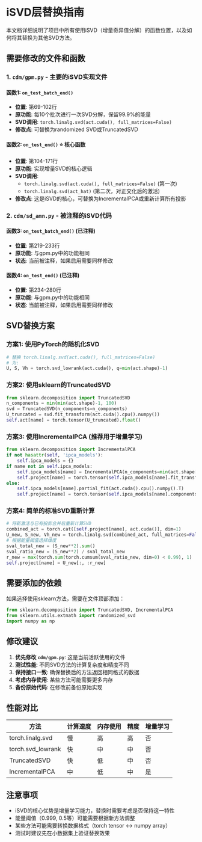 # iSVD层替换指南

本文档详细说明了项目中所有使用iSVD（增量奇异值分解）的函数位置，以及如何将其替换为其他SVD方法。

## 需要修改的文件和函数

### 1. `cdm/gpm.py` - 主要的iSVD实现文件

#### 函数1: `on_test_batch_end()`
- **位置**: 第69-102行
- **原功能**: 每10个批次进行一次SVD分解，保留99.9%的能量
- **SVD调用**: `torch.linalg.svd(act.cuda(), full_matrices=False)`
- **修改点**: 可替换为randomized SVD或TruncatedSVD

#### 函数2: `on_test_end()` ⭐ **核心函数**
- **位置**: 第104-171行
- **原功能**: 实现增量SVD的核心逻辑
- **SVD调用**: 
  - `torch.linalg.svd(act.cuda(), full_matrices=False)` (第一次)
  - `torch.linalg.svd(act_hat)` (第二次，对正交化后的激活)
- **修改点**: 这是iSVD的核心，可替换为IncrementalPCA或重新计算所有投影

### 2. `cdm/sd_amn.py` - 被注释的iSVD代码

#### 函数3: `on_test_batch_end()` (已注释)
- **位置**: 第219-233行
- **原功能**: 与gpm.py中的功能相同
- **状态**: 当前被注释，如果启用需要同样修改

#### 函数4: `on_test_end()` (已注释)
- **位置**: 第234-280行
- **原功能**: 与gpm.py中的功能相同
- **状态**: 当前被注释，如果启用需要同样修改

## SVD替换方案

### 方案1: 使用PyTorch的随机化SVD
```python
# 替换 torch.linalg.svd(act.cuda(), full_matrices=False)
# 为:
U, S, Vh = torch.svd_lowrank(act.cuda(), q=min(act.shape)-1)
```

### 方案2: 使用sklearn的TruncatedSVD
```python
from sklearn.decomposition import TruncatedSVD
n_components = min(min(act.shape)-1, 100)
svd = TruncatedSVD(n_components=n_components)
U_truncated = svd.fit_transform(act.cuda().cpu().numpy())
self.act[name] = torch.tensor(U_truncated).float()
```

### 方案3: 使用IncrementalPCA (推荐用于增量学习)
```python
from sklearn.decomposition import IncrementalPCA
if not hasattr(self, 'ipca_models'):
    self.ipca_models = {}
if name not in self.ipca_models:
    self.ipca_models[name] = IncrementalPCA(n_components=min(act.shape[0], 100))
    self.project[name] = torch.tensor(self.ipca_models[name].fit_transform(act.cuda().cpu().numpy().T)).cuda().T
else:
    self.ipca_models[name].partial_fit(act.cuda().cpu().numpy().T)
    self.project[name] = torch.tensor(self.ipca_models[name].components_).cuda()
```

### 方案4: 简单的标准SVD重新计算
```python
# 将新激活与已有投影合并后重新计算SVD
combined_act = torch.cat([self.project[name], act.cuda()], dim=1)
U_new, S_new, Vh_new = torch.linalg.svd(combined_act, full_matrices=False)
# 根据能量阈值选择维度
sval_total_new = (S_new**2).sum()
sval_ratio_new = (S_new**2) / sval_total_new
r_new = max(torch.sum(torch.cumsum(sval_ratio_new, dim=0) < 0.99), 1)
self.project[name] = U_new[:, :r_new]
```

## 需要添加的依赖

如果选择使用sklearn方法，需要在文件顶部添加：
```python
from sklearn.decomposition import TruncatedSVD, IncrementalPCA
from sklearn.utils.extmath import randomized_svd
import numpy as np
```

## 修改建议

1. **优先修改 `cdm/gpm.py`**: 这是当前活跃使用的文件
2. **测试性能**: 不同SVD方法的计算复杂度和精度不同
3. **保持接口一致**: 确保替换后的方法返回相同格式的数据
4. **考虑内存使用**: 某些方法可能需要更多内存
5. **备份原始代码**: 在修改前备份原始实现

## 性能对比

| 方法 | 计算速度 | 内存使用 | 精度 | 增量学习 |
|------|----------|----------|------|----------|
| torch.linalg.svd | 慢 | 高 | 高 | 否 |
| torch.svd_lowrank | 快 | 中 | 中 | 否 |
| TruncatedSVD | 快 | 低 | 中 | 否 |
| IncrementalPCA | 中 | 低 | 中 | 是 |

## 注意事项

- iSVD的核心优势是增量学习能力，替换时需要考虑是否保持这一特性
- 能量阈值（0.999, 0.5等）可能需要根据新方法调整
- 某些方法可能需要转换数据格式（torch tensor ↔ numpy array）
- 测试时建议先在小数据集上验证替换效果